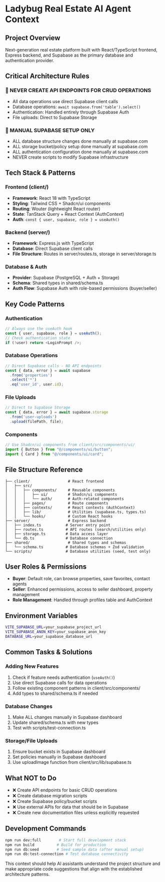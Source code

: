# Ladybug Real Estate AI Agent Context

## Project Overview
Next-generation real estate platform built with React/TypeScript frontend, Express backend, and Supabase as the primary database and authentication provider.

## Critical Architecture Rules

### 🚨 NEVER CREATE API ENDPOINTS FOR CRUD OPERATIONS
- All data operations use direct Supabase client calls
- Database operations: `await supabase.from('table').select()`
- Authentication: Handled entirely through Supabase Auth
- File uploads: Direct to Supabase Storage

### 🚨 MANUAL SUPABASE SETUP ONLY
- ALL database structure changes done manually at supabase.com
- ALL storage bucket/policy setup done manually at supabase.com  
- ALL authentication configuration done manually at supabase.com
- NEVER create scripts to modify Supabase infrastructure

## Tech Stack & Patterns

### Frontend (client/)
- **Framework**: React 18 with TypeScript
- **Styling**: Tailwind CSS + Shadcn/ui components
- **Routing**: Wouter (lightweight React router)
- **State**: TanStack Query + React Context (AuthContext)
- **Auth**: `const { user, supabase, role } = useAuth()`

### Backend (server/)
- **Framework**: Express.js with TypeScript
- **Database**: Direct Supabase client calls
- **File Structure**: Routes in server/routes.ts, storage in server/storage.ts

### Database & Auth
- **Provider**: Supabase (PostgreSQL + Auth + Storage)
- **Schema**: Shared types in shared/schema.ts
- **Auth Flow**: Supabase Auth with role-based permissions (buyer/seller)

## Key Code Patterns

### Authentication
```typescript
// Always use the useAuth hook
const { user, supabase, role } = useAuth();
// Check authentication state
if (!user) return <LoginPrompt />;
```

### Database Operations
```typescript
// Direct Supabase calls - NO API endpoints
const { data, error } = await supabase
  .from('properties')
  .select('*')
  .eq('user_id', user.id);
```

### File Uploads
```typescript
// Direct to Supabase Storage
const { data, error } = await supabase.storage
  .from('user-uploads')
  .upload(filePath, file);
```

### Components
```typescript
// Use Shadcn/ui components from client/src/components/ui/
import { Button } from "@/components/ui/button";
import { Card } from "@/components/ui/card";
```

## File Structure Reference

```
├── client/                 # React frontend
│   ├── src/
│   │   ├── components/     # Reusable components
│   │   │   ├── ui/         # Shadcn/ui components
│   │   │   └── auth/       # Auth-related components  
│   │   ├── pages/          # Route components
│   │   ├── contexts/       # React contexts (AuthContext)
│   │   ├── lib/            # Utilities (supabase.ts, types.ts)
│   │   └── hooks/          # Custom React hooks
├── server/                 # Express backend
│   ├── index.ts           # Server entry point
│   ├── routes.ts          # API routes (search/utilities only)
│   ├── storage.ts         # Data access layer
│   └── db.ts              # Database connection
├── shared/                 # Shared types and schemas
│   └── schema.ts          # Database schemas + Zod validation
└── scripts/               # Database utilities (seed, test only)
```

## User Roles & Permissions
- **Buyer**: Default role, can browse properties, save favorites, contact agents
- **Seller**: Enhanced permissions, access to seller dashboard, property management
- **Role Management**: Handled through profiles table and AuthContext

## Environment Variables
```bash
VITE_SUPABASE_URL=your_supabase_project_url
VITE_SUPABASE_ANON_KEY=your_supabase_anon_key  
DATABASE_URL=your_supabase_database_url
```

## Common Tasks & Solutions

### Adding New Features
1. Check if feature needs authentication (`useAuth()`)
2. Use direct Supabase calls for data operations
3. Follow existing component patterns in client/src/components/
4. Add types to shared/schema.ts if needed

### Database Changes
1. Make ALL changes manually in Supabase dashboard
2. Update shared/schema.ts with new types
3. Test with scripts/test-connection.ts

### Storage/File Uploads
1. Ensure bucket exists in Supabase dashboard
2. Set policies manually in Supabase dashboard
3. Use uploadImage function from client/src/lib/supabase.ts

## What NOT to Do
- ❌ Create API endpoints for basic CRUD operations
- ❌ Create database migration scripts  
- ❌ Create Supabase policy/bucket scripts
- ❌ Use external APIs for data that should be in Supabase
- ❌ Create new documentation files unless explicitly requested

## Development Commands
```bash
npm run dev:full        # Start full development stack
npm run build          # Build for production
npm run db:seed        # Seed sample data (after manual setup)
npm run db:test-connection # Test database connectivity
```

This context should help AI assistants understand the project structure and make appropriate code suggestions that align with the established architecture patterns.